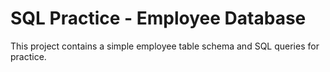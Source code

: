 # SQL Practice - Employee Database

This project contains a simple employee table schema and SQL queries for practice.
